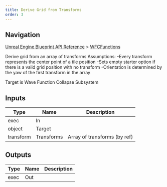 ```yaml
---
title: Derive Grid from Transforms
order: 3
---
```

## Navigation

[Unreal Engine Blueprint API Reference](https://dev.epicgames.com/documentation/en-us/unreal-engine/BlueprintAPI) > [WFCFunctions](https://dev.epicgames.com/documentation/en-us/unreal-engine/BlueprintAPI/WFCFunctions)

Derive grid from an array of transforms
Assumptions:
-Every transform represents the center point of a tile position
-Sets empty starter option if there is a valid grid position with no transform
-Orientation is determined by the yaw of the first transform in the array

Target is Wave Function Collapse Subsystem

## Inputs

| Type | Name | Description |
| --- | --- | --- |
| exec | In |  |
| object | Target |  |
| transform | Transforms | Array of transforms (by ref) |

## Outputs

| Type | Name | Description |
| --- | --- | --- |
| exec | Out |  |
